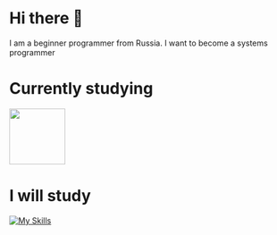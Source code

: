 # Hi there 👋
I am a beginner programmer from Russia. I want to become a systems programmer
# Currently studying
<img src=https://user-images.githubusercontent.com/5421823/62779159-4cf76880-baaa-11e9-8318-e20a1aaa913a.png width=100>

# I will study
[![My Skills](https://skillicons.dev/icons?i=c,cpp)](https://skillicons.dev)
